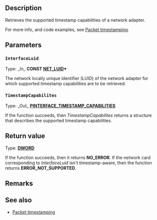 ## Description

Retrieves the supported timestamp capabilities of a network adapter.

For more info, and code examples, see [Packet timestamping](https://learn.microsoft.com/windows/win32/iphlp/packet-timestamping).

## Parameters

### `InterfaceLuid`

Type: \_In\_ **CONST [NET_LUID](https://learn.microsoft.com/windows/win32/api/ifdef/ns-ifdef-net_luid_lh)\***

The network locally unique identifier (LUID) of the network adapter for which supported timestamp capabilities are to be retrieved.

### `TimestampCapabilites`

Type: \_Out\_ **[PINTERFACE_TIMESTAMP_CAPABILITIES](https://learn.microsoft.com/windows/win32/api/iphlpapi/ns-iphlpapi-interface_timestamp_capabilities)**

If the function succeeds, then *TimestampCapabilites* returns a structure that describes the supported timestamp capabilities.

## Return value

Type: **[DWORD](https://learn.microsoft.com/windows/win32/winprog/windows-data-types)**

If the function succeeds, then it returns **NO_ERROR**. If the network card corresponding to *InterfaceLuid* isn't timestamp-aware, then the function returns **ERROR_NOT_SUPPORTED**.

## Remarks

## See also

* [Packet timestamping](https://learn.microsoft.com/windows/win32/iphlp/packet-timestamping)